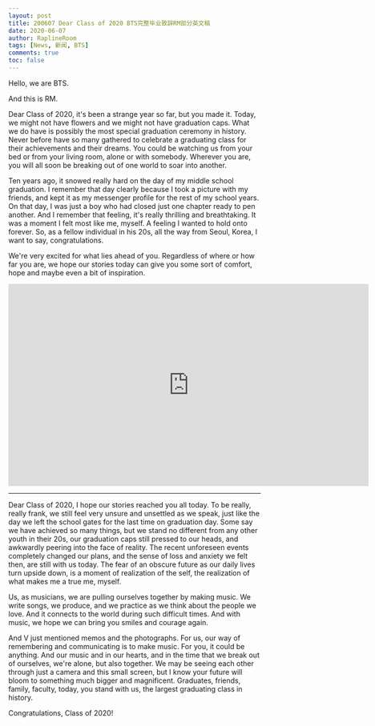 ```yaml
---
layout: post
title: 200607 Dear Class of 2020 BTS完整毕业致辞RM部分英文稿
date: 2020-06-07
author: RaplineRoom
tags: [News, 新闻, BTS]
comments: true
toc: false
---
```


Hello, we are BTS.

And this is RM.

Dear Class of 2020, it's been a strange year so far, but you made it. Today, we might not have flowers and we might not have graduation caps. What we do have is possibly the most special graduation ceremony in history. Never before have so many gathered to celebrate a graduating class for their achievements
and their dreams. You could be watching us from your bed or from your living room, alone or with somebody. Wherever you are, you will all soon be breaking out of one world to soar into another.

Ten years ago, it snowed really hard on the day of my middle school graduation. I remember that day clearly because I took a picture with my friends, and kept it as my messenger profile for the rest of my school years. On that day, I was just a boy who had closed just one chapter ready to pen another. And I remember that feeling, it's really thrilling and breathtaking. It was a moment I felt most like me, myself. A feeling I wanted
to hold onto forever. So, as a fellow individual in his 20s, all the way from Seoul, Korea, I want to say, congratulations.

We're very excited for what lies ahead of you. Regardless of where or how far you are, we hope our stories today can give you some sort of comfort, hope and maybe even a bit of inspiration.

<iframe width="719" height="404" src="https://www.youtube.com/embed/AU6uF5sFtwA" frameborder="0" allow="accelerometer; autoplay; encrypted-media; gyroscope; picture-in-picture" allowfullscreen></iframe>

---------

Dear Class of 2020, I hope our stories reached you all today. To be really, really frank, we still feel very unsure and unsettled as we speak, just like the day we left the school gates for the last time on graduation day. Some say we have achieved so many things, but we stand no different from any other youth in their 20s, our graduation caps still pressed to our heads, and awkwardly peering into the face of reality. The recent unforeseen events completely changed our plans, and the sense of loss and anxiety we felt then, are still with us today. The fear of an obscure future as our daily lives turn upside down, is a moment of realization of the self, the realization of what makes me a true me, myself.

Us, as musicians, we are pulling ourselves together by making music. We write songs, we produce, and we practice as we think about the people we love. And it connects to the world during such difficult times. And with music, we hope we can bring you smiles and courage again.

And V just mentioned memos and the photographs. For us, our way of remembering and communicating is to make music. For you, it could be anything. And our music and in our hearts, and in the time that we break out of ourselves, we're alone, but also together. We may be seeing each other through just a camera and this small screen, but I know your future will bloom to something much bigger and magnificent. Graduates, friends, family, faculty, today, you stand with us, the largest graduating class in history.

Congratulations, Class of 2020!